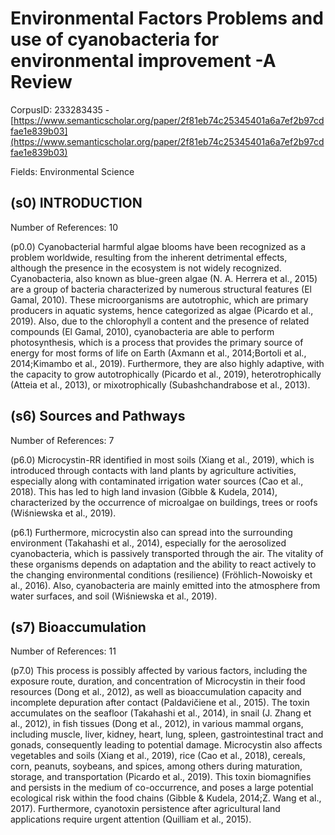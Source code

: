 # Environmental Factors Problems and use of cyanobacteria for environmental improvement -A Review

CorpusID: 233283435 - [https://www.semanticscholar.org/paper/2f81eb74c25345401a6a7ef2b97cdfae1e839b03](https://www.semanticscholar.org/paper/2f81eb74c25345401a6a7ef2b97cdfae1e839b03)

Fields: Environmental Science

## (s0) INTRODUCTION
Number of References: 10

(p0.0) Cyanobacterial harmful algae blooms have been recognized as a problem worldwide, resulting from the inherent detrimental effects, although the presence in the ecosystem is not widely recognized. Cyanobacteria, also known as blue-green algae (N. A. Herrera et al., 2015) are a group of bacteria characterized by numerous structural features (El Gamal, 2010). These microorganisms are autotrophic, which are primary producers in aquatic systems, hence categorized as algae (Picardo et al., 2019). Also, due to the chlorophyll a content and the presence of related compounds (El Gamal, 2010), cyanobacteria are able to perform photosynthesis, which is a process that provides the primary source of energy for most forms of life on Earth (Axmann et al., 2014;Bortoli et al., 2014;Kimambo et al., 2019). Furthermore, they are also highly adaptive, with the capacity to grow autotrophically (Picardo et al., 2019), heterotrophically (Atteia et al., 2013), or mixotrophically (Subashchandrabose et al., 2013).
## (s6) Sources and Pathways
Number of References: 7

(p6.0) Microcystin-RR identified in most soils (Xiang et al., 2019), which is introduced through contacts with land plants by agriculture activities, especially along with contaminated irrigation water sources (Cao et al., 2018). This has led to high land invasion (Gibble & Kudela, 2014), characterized by the occurrence of microalgae on buildings, trees or roofs (Wiśniewska et al., 2019).

(p6.1) Furthermore, microcystin also can spread into the surrounding environment (Takahashi et al., 2014), especially for the aerosolized cyanobacteria, which is passively transported through the air. The vitality of these organisms depends on adaptation and the ability to react actively to the changing environmental conditions (resilience) (Fröhlich-Nowoisky et al., 2016). Also, cyanobacteria are mainly emitted into the atmosphere from water surfaces, and soil (Wiśniewska et al., 2019).
## (s7) Bioaccumulation
Number of References: 11

(p7.0) This process is possibly affected by various factors, including the exposure route, duration, and concentration of Microcystin in their food resources (Dong et al., 2012), as well as bioaccumulation capacity and incomplete depuration after contact (Paldavičiene et al., 2015). The toxin accumulates on the seafloor (Takahashi et al., 2014), in snail (J. Zhang et al., 2012), in fish tissues (Dong et al., 2012), in various mammal organs, including muscle, liver, kidney, heart, lung, spleen, gastrointestinal tract and gonads, consequently leading to potential damage. Microcystin also affects vegetables and soils (Xiang et al., 2019), rice (Cao et al., 2018), cereals, corn, peanuts, soybeans, and spices, among others during maturation, storage, and transportation (Picardo et al., 2019). This toxin biomagnifies and persists in the medium of co-occurrence, and poses a large potential ecological risk within the food chains (Gibble & Kudela, 2014;Z. Wang et al., 2017). Furthermore, cyanotoxin persistence after agricultural land applications require urgent attention (Quilliam et al., 2015).
